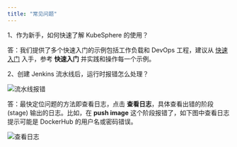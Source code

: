 ```yaml
---
title: "常见问题" 
---
```


1、作为新手，如何快速了解 KubeSphere 的使用？

答：我们提供了多个快速入门的示例包括工作负载和 DevOps 工程，建议从 [快速入门](../../zh-CN/quick-start/quick-start-guide) 入手，参考 **快速入门** 并实践和操作每一个示例。

2、创建 Jenkins 流水线后，运行时报错怎么处理？

![流水线报错](/faq-pipeline-error.png)

答：最快定位问题的方法即查看日志，点击 **查看日志**，具体查看出错的阶段 (stage) 输出的日志。比如，在 **push image** 这个阶段报错了，如下图中查看日志提示可能是 DockerHub 的用户名或密码错误。

![查看日志](/faq-pipeline-log.png)